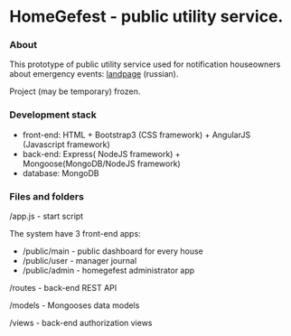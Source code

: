 HomeGefest - public utility service.
==========
### About
This prototype of public utility service used for notification houseowners about emergency events: [landpage](http://www.homegefest.ru) (russian). 

Project (may be temporary) frozen.

### Development stack
* front-end: HTML + Bootstrap3 (CSS framework) + AngularJS (Javascript framework)
* back-end: Express( NodeJS framework) + Mongoose(MongoDB/NodeJS framework)
* database: MongoDB

### Files and folders

/app.js - start script

The system have 3 front-end apps: 
* /public/main - public dashboard for every house 
* /public/user - manager journal
* /public/admin - homegefest administrator app

/routes - back-end REST API

/models - Mongooses data models

/views - back-end authorization views
